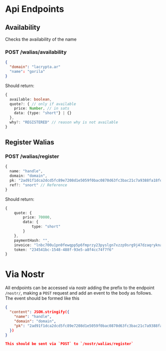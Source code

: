 # Api Endpoints

## Availability

Checks the availability of the name

### POST /walias/availability
```json
{
  "domain": "lacrypta.ar"
  "name": "gorila"
}
```

Should return:

```ts
{
  available: boolean,
  quote?: { // only if available
    price: Number, // in sats
    data: {type: "short"} | {}
  },
  why?: "REGISTERED" // reason why is not available
}
```

## Register Walias

### POST /walias/register
```ts
{
  name: "handle",
  domain: "domain",
  pk: "2ad91f1dca2dcd5fc89e7208d1e5059f0bac0870d63fc3bac21c7a9388fa18fd", // hex public key
  ref?: "snort" // Reference
}
```

Should return:

```ts
{
    quote: {
        price: 70000,
        data: {
            type: "short"
        }
    },
    paymentHash: "",
    invoice: "lnbc700u1pn0fewqpp5p6fmprzy23pyslgn7xzzp9srg9j47dzaqrykna2pjnaepjgnv3wsdp4fey4qtfsx5sx7unyv4ezqen0wgsxzmrzgpekummjwsh8xmmrd9skccqzzsxqzjcsp53vk776zwe3d4yee8zf085r9996h8w9e6u5v25209p9eq6a226grq9qyyssqnapdy7jmyjcl7vun7my5pq3y8473uchuh0q02px0d69xaggka9azss8967e6p73snv97tnfh3nhxur65etexy6v93nexkmlsq3nhvmcqu5dfmf",
    token: "234541bc-1548-488f-93e5-a8f4cc74f7f6"
}
```


# Via Nostr

All endpoints can be accessed via nostr adding the prefix to the endpoint `/nostr/`, making a `POST` request and add an event to the body as follows.
The event should be formed like this

```json
{
  "content": JSON.stringify({
    "name": "handle",
    "domain": "domain",
    "pk": "2ad91f1dca2dcd5fc89e7208d1e5059f0bac0870d63fc3bac21c7a9388fa18fd",
  })
}

This should be sent via `POST` to `/nostr/walias/register`
